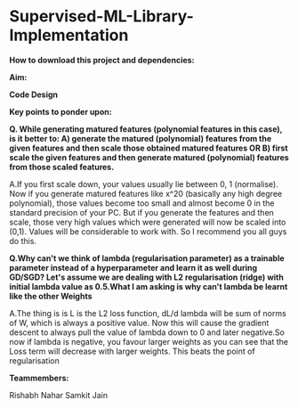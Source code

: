 # Supervised-ML-Library-Implementation

**How to download this project and dependencies:**

**Aim:**

**Code Design**

**Key points to ponder upon:**

**Q. While generating matured features (polynomial features in this case), is it better to:
A) generate the matured (polynomial) features from the given features and then scale those obtained matured features 
                        OR
B) first scale the given features and then generate matured (polynomial) features from those scaled features.**

A.If you first scale down, your values usually lie between 0, 1 (normalise). Now if you generate matured features like x^20 (basically any high degree polynomial), those values become too small and almost become 0 in the standard precision of your PC. But if you generate the features and then scale, those very high values which were generated will now be scaled into (0,1). Values will be considerable to work with. So I recommend you all guys do this.

**Q.Why can't we think of lambda (regularisation parameter) as a trainable parameter instead of a hyperparameter and learn it as well during GD/SGD? Let's assume we are dealing with L2 regularisation (ridge) with initial lambda value as 0.5.What I am asking is why can't lambda be learnt like the other Weights**

A.The thing is is L is the L2 loss function, dL/d lambda will be sum of norms of W, which is always a positive value. Now this will cause the gradient descent to always pull the value of lambda down to 0 and later negative.So now if lambda is negative, you favour larger weights as you can see that the Loss term will decrease with larger weights. This beats the point of regularisation

**Teammembers:**

Rishabh Nahar 
Samkit Jain
